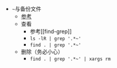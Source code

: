 - `~`与备份文件
  - [参考](https://www.cnblogs.com/Cccarl/p/6627421.html)
  - 查看
    - 参考[[find-grep]]
    - `ls -lR | grep '.*~'`
    - `find . | grep '.*~'`
  - 删除（务必小心）
    - `find . | grep '.*~' | xargs rm`